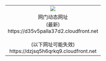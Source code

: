 ﻿<table>
  <tr></tr>
  <tr><td colspan=2 align=center><img src="https://d35v5palla37d2.cloudfront.net/Up/oGate.jpg" /></td></tr>
  <tr><td colspan=2 align=center>网门动态网址<br/>(最新)
<br>https://d35v5palla37d2.cloudfront.net
<br/><br/>(以下网址可能失效)
<br>https://dzjsq5h6qrkq9.cloudfront.net
    </td>
  </tr>
</table>
